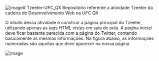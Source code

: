 ![image](https://github.com/user-attachments/assets/9a38f49b-7a29-46f4-862e-b5c0fa94dd68)# Tzeeter-UFC_QX
Repositório referente a atividade Tzeeter da cadeira de Desenvolvimento Web na UFC QX

O intuito dessa atividade é construir a página principal do Tzeeter, utilizando apenas as tags HTML vistas em sala de aula. A página inicial deve ficar bastante parecida com a página do Twitter, contendo basicamente as mesmas informações. Na figura abaixo, as informações numeradas são aquelas que deve aparecer na nossa página.

![image](https://github.com/user-attachments/assets/fca6fa32-b5a6-4e96-a894-3a0940f4a151)

